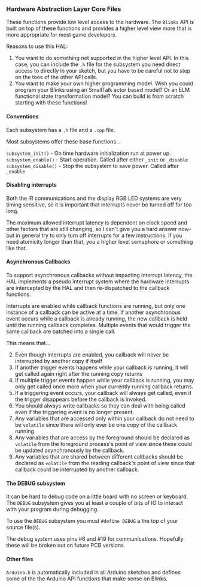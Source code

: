 ### Hardware Abstraction Layer Core Files

These functions provide low level access to the hardware. The `Blinks` API is built on top of these functions and provides a higher level view more that is more appropriate for most game developers.

Reasons to use this HAL:

1. You want to do something not supported in the higher level API. In this case, you can include the `.h` file for the subsystem you need direct access to directly in your sketch, but you have to be careful not to step on the toes of the other API calls. 
2. You want to make your own higher programming model. Wish you could program your Blinks using an SmallTalk actor based model? Or an ELM functional state transformation model? You can build is from scratch starting with these functions!    


#### Conventions
  

Each subsystem has a `.h` file and a `.cpp` file. 

Most subsystems offer these base functions...

`subsystem_init()` - On time hardware initialization run at power up.
`subsystem_enable()` - Start operation. Called after either `_init` or `_disable`
`subsystem_disable()` - Stop the subsystem to save power. Called after `_enable`   


#### Disabling interrupts

Both the IR communications and the display RGB LED systems are very timing sensitive, so it is important that interrupts never be turned off for too long.   

The maximum allowed interrupt latency is dependent on clock speed and other factors that are still changing, so I can't give you a hard answer now- but in general try to only turn off interrupts for a few instructions. If you need atomicity longer than that, you a higher level semaphore or something like that. 

#### Asynchronous Callbacks

To support asynchronous callbacks without impacting interrupt latency, the HAL implements a pseudo interrupt system where the hardware interrupts are intercepted by the HAL and then re-dispatched to the callback functions.

Interrupts are enabled while callback functions are running, but only one instance of a callback can be active at a time. If another asynchronous event occurs while a callback is already running, the new callback is held until the running callback completes. Multiple events that would trigger the same callback are batched into a single call.

This means that...

2. Even though interrupts are enabled,  you callback will never be interrupted by another copy if itself
2. If another trigger events happens while your callback is running, it will get called again right after the running copy returns
3. If multiple trigger events happen while your callback is running, you may only get called once more when your currently running callback returns.
4. If a triggering event occurs, your callback will always get called, even if the trigger disappears before the callback is invoked. 
4. You should always write callbacks so they can deal with being called even if the triggering event is no longer present.    
5. Any variables that are accessed only within your callback do not need to be `volatile` since there will only ever be one copy of the callback running.
6. Any variables that are access by the foreground should be declared as `volatile` from the foreground process's point of view since these could be updated asynchronously by the callback. 
7. Any variables that are shared between different callbacks should be declared as `volatile` from the reading callback's point of view since that callback could be interrupted by another callback.  

#### The DEBUG subsystem

It can be hard to debug code on a little board with no screen or keyboard. The `DEBUG` subsystem gives you at least a couple of bits of IO to interact with your program during debugging. 

To use the `DEBUG` subsystem you must `#define DEBUG` a the top of your source file(s). 

The debug system uses pins #6 and #19 for communications. Hopefully these will be broken out on future PCB versions.  
 
 
#### Other files

`Arduino.h` is automatically included in all Arduino sketches and defines some of the the Arduino API functions that make sense on Blinks. 
  